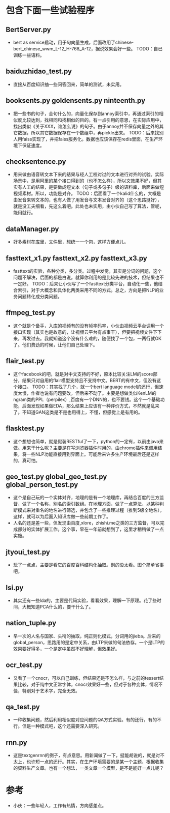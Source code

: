 # 包含下面一些试验程序
## BertServer.py 
- bert as service启动，用于句向量生成，后面改用了chinese-bert_chinese_wwm_L-12_H-768_A-12，据说效果会好一些。
TODO：自已训练一些语料。
## baiduzhidao_test.py
- 直接从百度知识抽一些问答回来，简单的测试，未实用。
## booksents.py goldensents.py ninteenth.py
- 把一些书的句子，金句什么的，向量化保存到annoy索引中，再通过索引的相似度比较达到，找相同和找相似的目的。有一点引用的意思，在实际应用中，找出类似《关于XXX，谁怎么说》的句子。由于annoy并不保存向量之外的其它数据，所以其它数据保存在一个数组中，再pickle出来。
TODO：后来找别人用faiss实现了，并把faiss服务化。数据也应该保存在redis里面，在生产环境下保证速度。
## checksentence.py 
- 用来做由语音转文本下来的结果与经人工校对过的文本进行对齐的试验。实际场景中，是用阿里的某个接口得到的（也不怎么样），所以文效果不好，但其实有人工的结果，是要做成短文本（句子或多句子）级的语料库，后面来做短视频素材。所以，功能是对齐。
TODO：后面看了一个kalid什么的，大概是由发音来转文本的，也有人做了用发音与文本发音对齐的（这个思路挺好），就是没工夫细看，先这么着吧。此处也未实用，由小伙自己写了算法，管呢，能用就行。
## dataManager.py
- 好多素材在库里，文件里，想统一一个包，这样方便点儿。
## fasttext_x1.py fasttext_x2.py fasttext_x3.py
- fasttext的实验，各种分类，多分类。过程中发觉，其实是分词的问题，这个问题不解决，后面的都是白说。就算你利用的是比较先进的技术，但结果也不一定好。
TODO：后来让小伙写了一个fasttext分类平台，自动化一些，他结合索引，对于大概念和具体化两类采用不同的方式。总之，方向是把NLP的业务问题转化成分类问题。
## ffmpeg_test.py
- 这个就是个备手，入库的视频有的没有帧率码率，小伙由视频云平台调用一个接口实现（其实也是故意的，让视频云平台有点事干），但要把视频文件下下来，再发过去。我就知道这个没有什么难的，随便找了一个包，一两行就OK了。他们费劲的时候，让他们自己处理下。
## flair_test.py
- 这个facebook的吧，就是对中文支持的不好，原本比较关注LM的score部分，结果只对自用的flair模型支持且不支持中文。BERT的有中文，但没有这个接口。
TODO：其实找了几个，就一个bert language model的还行，但速度太慢，作者也说有问题要改，但后来不动了。主要是想做类似KenLM的ngram类的PPL（perpilex）,百度有一个DNN的，也不要钱。这个一个基础功能，后面发现如果做EDA，那么结果上应该有一种评价方式，不然就是乱来了。不知道GAN这类是不是也用得上，不懂，但感觉上是有用的。
## flasktest.py
- 这个想想也简单，就是假装RESTful了一下，python的一定有，以前由java来做。用来干什么呢？主要是在写浏览器插件时用的，由chrome插件来调用结果，将一些NLP功能直接用到界面上。可能后来许多生产环境最后还是这样的，真可怕。
## geo_test.py global_geo_test.py global_person_test.py
- 这个是自己玩的一个实体对齐，地理的是有一个地理库，再结合百度的三方监督，做了一个名称，别名的索引数组。在地理方面，做了一点算法，以某种判断模式来对重名的地名进行筛选，并包含了一些推理过程（推到5级全地名），这样，就可以为后面入知识库做一些前期工作了。
- 人名的还是差一些，但发现由百度,xlore，zhishi.me之类的三方监督，可以完成部分的实体扩展工作。这个事，早在一年前就想到了，这里才稍稍做了一点实施。
## jtyoui_test.py
- 玩了一点点，主要是看它的百度百科结构化抽取。别的没太看。图个简单省事吧。
## lsi.py 
- 其实还有一些lda的，主要是代码实验，看看效果，理解一下原理。花了些时间，大概知道PCA什么的，要干什么了。
## nation_tuple.py
- 早一次的人名与国家、头衔的抽取，纯正则化模式，分词用的jieba。后来的global_person，思路用的是定中关系，由LTP来做的句法依存。一个是LTP的效果要好得多，一个是定中虽然不好理解，但效果好。
## ocr_test.py
- 又看了一个cnocr，可以自己训练，但结果还是不怎么样，与之前的tessert结果比较，对于纯中文正常字体，cnocr效果好一些，但对于各种变体，情况不佳，特别对于艺术字，完全无效。
## qa_test.py
- 一种收集问题，然后利用相似度对应问题的QA方式实验。有的还行，有的不行。但是一种模式吧，这个还需要深入研究。
## rnn.py
- 这是textgenrnn的例子，有点意思。用新闻做了一下，挺能胡说的，就是对不太上，也许短一点的还行。其实，在生产环境需要的是某一个主题，根据收集的资料生产文章。也有一个想法，一类文章一个模型，是不是能好一点儿呢？
# 参考
- 小伙：一些年轻人，工作有热情，方向感差点。
